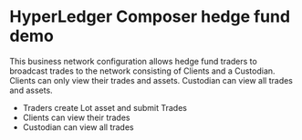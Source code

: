 # HyperLedger Composer hedge fund demo
This business network configuration allows hedge fund traders to broadcast trades to the network consisting of Clients and a Custodian. Clients can only view their trades and assets. Custodian can view all trades and assets.


* Traders create Lot asset and submit Trades
* Clients can view their trades
* Custodian can view all trades

